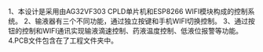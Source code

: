 1、本设计是采用由AG32VF303 CPLD单片机和ESP8266 WIFI模块构成的控制系统。
2、输液器有三个不同功能，通过独立按键和手机WIFI切换控制。
3、通过按钮的控制和WIFI通讯实现输液滴速控制、药液温度控制、低液位报警等功能。
4.PCB文件包含在了工程文件夹中。